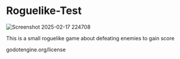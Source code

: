 # Roguelike-Test

![Screenshot 2025-02-17 224708](https://github.com/user-attachments/assets/2c48632b-c2b9-42d4-bc8f-c43db212b0f3)

This is a small roguelike game about defeating enemies to gain score

godotengine.org/license
